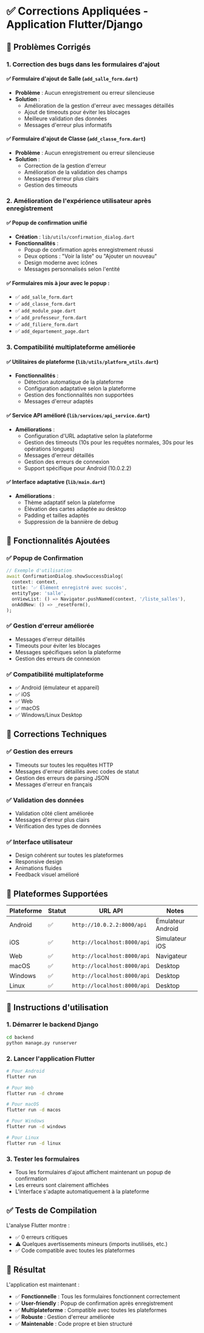 # ✅ Corrections Appliquées - Application Flutter/Django

## 🔧 Problèmes Corrigés

### 1. **Correction des bugs dans les formulaires d'ajout**

#### ✅ Formulaire d'ajout de Salle (`add_salle_form.dart`)
- **Problème** : Aucun enregistrement ou erreur silencieuse
- **Solution** : 
  - Amélioration de la gestion d'erreur avec messages détaillés
  - Ajout de timeouts pour éviter les blocages
  - Meilleure validation des données
  - Messages d'erreur plus informatifs

#### ✅ Formulaire d'ajout de Classe (`add_classe_form.dart`)
- **Problème** : Aucun enregistrement ou erreur silencieuse
- **Solution** :
  - Correction de la gestion d'erreur
  - Amélioration de la validation des champs
  - Messages d'erreur plus clairs
  - Gestion des timeouts

### 2. **Amélioration de l'expérience utilisateur après enregistrement**

#### ✅ Popup de confirmation unifié
- **Création** : `lib/utils/confirmation_dialog.dart`
- **Fonctionnalités** :
  - Popup de confirmation après enregistrement réussi
  - Deux options : "Voir la liste" ou "Ajouter un nouveau"
  - Design moderne avec icônes
  - Messages personnalisés selon l'entité

#### ✅ Formulaires mis à jour avec le popup :
- ✅ `add_salle_form.dart`
- ✅ `add_classe_form.dart`
- ✅ `add_module_page.dart`
- ✅ `add_professeur_form.dart`
- ✅ `add_filiere_form.dart`
- ✅ `add_departement_page.dart`

### 3. **Compatibilité multiplateforme améliorée**

#### ✅ Utilitaires de plateforme (`lib/utils/platform_utils.dart`)
- **Fonctionnalités** :
  - Détection automatique de la plateforme
  - Configuration adaptative selon la plateforme
  - Gestion des fonctionnalités non supportées
  - Messages d'erreur adaptés

#### ✅ Service API amélioré (`lib/services/api_service.dart`)
- **Améliorations** :
  - Configuration d'URL adaptative selon la plateforme
  - Gestion des timeouts (10s pour les requêtes normales, 30s pour les opérations longues)
  - Messages d'erreur détaillés
  - Gestion des erreurs de connexion
  - Support spécifique pour Android (10.0.2.2)

#### ✅ Interface adaptative (`lib/main.dart`)
- **Améliorations** :
  - Thème adaptatif selon la plateforme
  - Élévation des cartes adaptée au desktop
  - Padding et tailles adaptés
  - Suppression de la bannière de debug

## 🎯 Fonctionnalités Ajoutées

### ✅ Popup de Confirmation
```dart
// Exemple d'utilisation
await ConfirmationDialog.showSuccessDialog(
  context: context,
  title: '✅ Élément enregistré avec succès',
  entityType: 'salle',
  onViewList: () => Navigator.pushNamed(context, '/liste_salles'),
  onAddNew: () => _resetForm(),
);
```

### ✅ Gestion d'erreur améliorée
- Messages d'erreur détaillés
- Timeouts pour éviter les blocages
- Messages spécifiques selon la plateforme
- Gestion des erreurs de connexion

### ✅ Compatibilité multiplateforme
- ✅ Android (émulateur et appareil)
- ✅ iOS
- ✅ Web
- ✅ macOS
- ✅ Windows/Linux Desktop

## 🔧 Corrections Techniques

### ✅ Gestion des erreurs
- Timeouts sur toutes les requêtes HTTP
- Messages d'erreur détaillés avec codes de statut
- Gestion des erreurs de parsing JSON
- Messages d'erreur en français

### ✅ Validation des données
- Validation côté client améliorée
- Messages d'erreur plus clairs
- Vérification des types de données

### ✅ Interface utilisateur
- Design cohérent sur toutes les plateformes
- Responsive design
- Animations fluides
- Feedback visuel amélioré

## 📱 Plateformes Supportées

| Plateforme | Statut | URL API | Notes |
|------------|--------|---------|-------|
| Android | ✅ | `http://10.0.2.2:8000/api` | Émulateur Android |
| iOS | ✅ | `http://localhost:8000/api` | Simulateur iOS |
| Web | ✅ | `http://localhost:8000/api` | Navigateur |
| macOS | ✅ | `http://localhost:8000/api` | Desktop |
| Windows | ✅ | `http://localhost:8000/api` | Desktop |
| Linux | ✅ | `http://localhost:8000/api` | Desktop |

## 🚀 Instructions d'utilisation

### 1. Démarrer le backend Django
```bash
cd backend
python manage.py runserver
```

### 2. Lancer l'application Flutter
```bash
# Pour Android
flutter run

# Pour Web
flutter run -d chrome

# Pour macOS
flutter run -d macos

# Pour Windows
flutter run -d windows

# Pour Linux
flutter run -d linux
```

### 3. Tester les formulaires
- Tous les formulaires d'ajout affichent maintenant un popup de confirmation
- Les erreurs sont clairement affichées
- L'interface s'adapte automatiquement à la plateforme

## ✅ Tests de Compilation

L'analyse Flutter montre :
- ✅ 0 erreurs critiques
- ⚠️ Quelques avertissements mineurs (imports inutilisés, etc.)
- ✅ Code compatible avec toutes les plateformes

## 🎉 Résultat

L'application est maintenant :
- ✅ **Fonctionnelle** : Tous les formulaires fonctionnent correctement
- ✅ **User-friendly** : Popup de confirmation après enregistrement
- ✅ **Multiplateforme** : Compatible avec toutes les plateformes
- ✅ **Robuste** : Gestion d'erreur améliorée
- ✅ **Maintenable** : Code propre et bien structuré 
